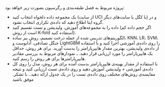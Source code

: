 پروژه مربوط به فصل طبقه‌بندی و رگرسیون بصورت زیر خواهد بود:
- یک مجموعه داده دلخواه انتخاب کنید (از سایت UCI یا کگل یا سایت‌های دیگر) و در گروه ایتا اطلاع دهید که داده‌ی تکراری انتخاب نشود.
- داده را به مجموعه‌های آموزش، ولیدیشن و تست تقسیم کنید (اگر حجم داده کم است از روش K-fold استفاده کنید).
- الگوریتم‌های تدریس شده از جمله درخت تصمیم، روش بیز ساده، KNN، LR، SVM، جنگل تصادفی، آدابوست و LightGBM را روی داده‌ی آموزشی اجرا کنید و با استفاده از داده‌ی ولیدیشن، بهترین مقدار هایپرپارامتر را بدست آورید. برای هر روش، حداقل یک هایپرپارامتر را مورد ارزیابی قرار دهید. 
ـ نمودارهای مربوط به بررسی مقادیر هایپرپارامترها برای هر روش را رسم کنید.
- با استفاده از مقدار بهینه‌ی هایپرپارامتر بدست آمده برای هر روش، مدل را روی کل داده‌ی آموزشی + ولیدیشن آموزش دهید و روی داده‌ی تست ارزیابی کنید و نتیجه مقایسه‌ی روش‌های مختلف روی داده‌ی تست را در یک جدول ارائه دهید..
با تشکر.
موفق باشید
